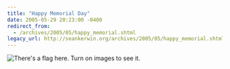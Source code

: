```yaml
---
title: "Happy Memorial Day"
date: 2005-05-29 20:23:00 -0400
redirect_from:
  - /archives/2005/05/happy_memorial.shtml
legacy_url: http://seankerwin.org/archives/2005/05/happy_memorial.shtml
---
```

<p><img src="http://hamstergeddon.dyndns.org/images/flag.gif" alt="There's a flag here.  Turn on images to see it." /></p>
